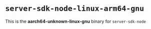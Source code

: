 # `server-sdk-node-linux-arm64-gnu`

This is the **aarch64-unknown-linux-gnu** binary for `server-sdk-node`
